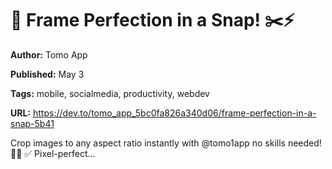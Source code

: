 # 🚀 Frame Perfection in a Snap! ✂️⚡

**Author:** Tomo App

**Published:** May 3

**Tags:** mobile, socialmedia, productivity, webdev

**URL:** https://dev.to/tomo_app_5bc0fa826a340d06/frame-perfection-in-a-snap-5b41

Crop images to any aspect ratio instantly with @tomo1app no skills needed! 📱✨  ✅ Pixel-perfect...
